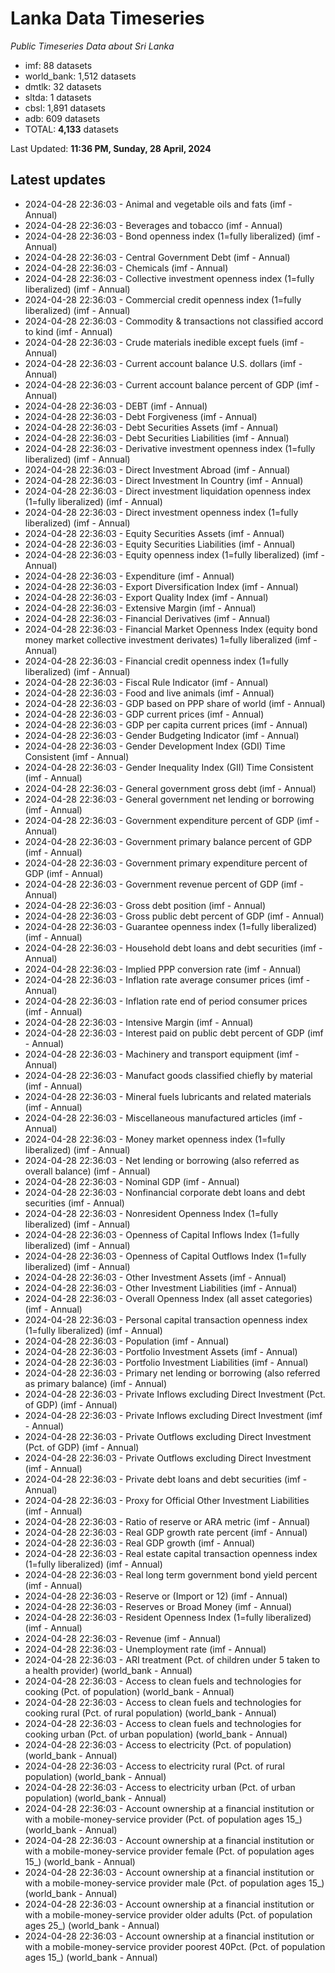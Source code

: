 # Lanka Data Timeseries
*Public Timeseries Data about Sri Lanka*

* imf: 88 datasets
* world_bank: 1,512 datasets
* dmtlk: 32 datasets
* sltda: 1 datasets
* cbsl: 1,891 datasets
* adb: 609 datasets
* TOTAL: **4,133** datasets

Last Updated: **11:36 PM, Sunday, 28 April, 2024**

## Latest updates

* 2024-04-28 22:36:03 - Animal and vegetable oils and fats (imf - Annual)
* 2024-04-28 22:36:03 - Beverages and tobacco (imf - Annual)
* 2024-04-28 22:36:03 - Bond openness index (1=fully liberalized) (imf - Annual)
* 2024-04-28 22:36:03 - Central Government Debt (imf - Annual)
* 2024-04-28 22:36:03 - Chemicals (imf - Annual)
* 2024-04-28 22:36:03 - Collective investment openness index (1=fully liberalized) (imf - Annual)
* 2024-04-28 22:36:03 - Commercial credit openness index (1=fully liberalized) (imf - Annual)
* 2024-04-28 22:36:03 - Commodity & transactions not classified accord to kind (imf - Annual)
* 2024-04-28 22:36:03 - Crude materials inedible except fuels (imf - Annual)
* 2024-04-28 22:36:03 - Current account balance U.S. dollars (imf - Annual)
* 2024-04-28 22:36:03 - Current account balance percent of GDP (imf - Annual)
* 2024-04-28 22:36:03 - DEBT (imf - Annual)
* 2024-04-28 22:36:03 - Debt Forgiveness (imf - Annual)
* 2024-04-28 22:36:03 - Debt Securities Assets (imf - Annual)
* 2024-04-28 22:36:03 - Debt Securities Liabilities (imf - Annual)
* 2024-04-28 22:36:03 - Derivative investment openness index (1=fully liberalized) (imf - Annual)
* 2024-04-28 22:36:03 - Direct Investment Abroad (imf - Annual)
* 2024-04-28 22:36:03 - Direct Investment In Country (imf - Annual)
* 2024-04-28 22:36:03 - Direct investment liquidation openness index (1=fully liberalized) (imf - Annual)
* 2024-04-28 22:36:03 - Direct investment openness index (1=fully liberalized) (imf - Annual)
* 2024-04-28 22:36:03 - Equity Securities Assets (imf - Annual)
* 2024-04-28 22:36:03 - Equity Securities Liabilities (imf - Annual)
* 2024-04-28 22:36:03 - Equity openness index (1=fully liberalized) (imf - Annual)
* 2024-04-28 22:36:03 - Expenditure (imf - Annual)
* 2024-04-28 22:36:03 - Export Diversification Index (imf - Annual)
* 2024-04-28 22:36:03 - Export Quality Index (imf - Annual)
* 2024-04-28 22:36:03 - Extensive Margin (imf - Annual)
* 2024-04-28 22:36:03 - Financial Derivatives (imf - Annual)
* 2024-04-28 22:36:03 - Financial Market Openness Index (equity bond money market collective investment derivates) 1=fully liberalized (imf - Annual)
* 2024-04-28 22:36:03 - Financial credit openness index (1=fully liberalized) (imf - Annual)
* 2024-04-28 22:36:03 - Fiscal Rule Indicator (imf - Annual)
* 2024-04-28 22:36:03 - Food and live animals (imf - Annual)
* 2024-04-28 22:36:03 - GDP based on PPP share of world (imf - Annual)
* 2024-04-28 22:36:03 - GDP current prices (imf - Annual)
* 2024-04-28 22:36:03 - GDP per capita current prices (imf - Annual)
* 2024-04-28 22:36:03 - Gender Budgeting Indicator (imf - Annual)
* 2024-04-28 22:36:03 - Gender Development Index (GDI) Time Consistent (imf - Annual)
* 2024-04-28 22:36:03 - Gender Inequality Index (GII) Time Consistent (imf - Annual)
* 2024-04-28 22:36:03 - General government gross debt (imf - Annual)
* 2024-04-28 22:36:03 - General government net lending or borrowing (imf - Annual)
* 2024-04-28 22:36:03 - Government expenditure percent of GDP (imf - Annual)
* 2024-04-28 22:36:03 - Government primary balance percent of GDP (imf - Annual)
* 2024-04-28 22:36:03 - Government primary expenditure percent of GDP (imf - Annual)
* 2024-04-28 22:36:03 - Government revenue percent of GDP (imf - Annual)
* 2024-04-28 22:36:03 - Gross debt position (imf - Annual)
* 2024-04-28 22:36:03 - Gross public debt percent of GDP (imf - Annual)
* 2024-04-28 22:36:03 - Guarantee openness index (1=fully liberalized) (imf - Annual)
* 2024-04-28 22:36:03 - Household debt loans and debt securities (imf - Annual)
* 2024-04-28 22:36:03 - Implied PPP conversion rate (imf - Annual)
* 2024-04-28 22:36:03 - Inflation rate average consumer prices (imf - Annual)
* 2024-04-28 22:36:03 - Inflation rate end of period consumer prices (imf - Annual)
* 2024-04-28 22:36:03 - Intensive Margin (imf - Annual)
* 2024-04-28 22:36:03 - Interest paid on public debt percent of GDP (imf - Annual)
* 2024-04-28 22:36:03 - Machinery and transport equipment (imf - Annual)
* 2024-04-28 22:36:03 - Manufact goods classified chiefly by material (imf - Annual)
* 2024-04-28 22:36:03 - Mineral fuels lubricants and related materials (imf - Annual)
* 2024-04-28 22:36:03 - Miscellaneous manufactured articles (imf - Annual)
* 2024-04-28 22:36:03 - Money market openness index (1=fully liberalized) (imf - Annual)
* 2024-04-28 22:36:03 - Net lending or borrowing (also referred as overall balance) (imf - Annual)
* 2024-04-28 22:36:03 - Nominal GDP (imf - Annual)
* 2024-04-28 22:36:03 - Nonfinancial corporate debt loans and debt securities (imf - Annual)
* 2024-04-28 22:36:03 - Nonresident Openness Index (1=fully liberalized) (imf - Annual)
* 2024-04-28 22:36:03 - Openness of Capital Inflows Index (1=fully liberalized) (imf - Annual)
* 2024-04-28 22:36:03 - Openness of Capital Outflows Index (1=fully liberalized) (imf - Annual)
* 2024-04-28 22:36:03 - Other Investment Assets (imf - Annual)
* 2024-04-28 22:36:03 - Other Investment Liabilities (imf - Annual)
* 2024-04-28 22:36:03 - Overall Openness Index (all asset categories) (imf - Annual)
* 2024-04-28 22:36:03 - Personal capital transaction openness index (1=fully liberalized) (imf - Annual)
* 2024-04-28 22:36:03 - Population (imf - Annual)
* 2024-04-28 22:36:03 - Portfolio Investment Assets (imf - Annual)
* 2024-04-28 22:36:03 - Portfolio Investment Liabilities (imf - Annual)
* 2024-04-28 22:36:03 - Primary net lending or borrowing (also referred as primary balance) (imf - Annual)
* 2024-04-28 22:36:03 - Private Inflows excluding Direct Investment (Pct. of GDP) (imf - Annual)
* 2024-04-28 22:36:03 - Private Inflows excluding Direct Investment (imf - Annual)
* 2024-04-28 22:36:03 - Private Outflows excluding Direct Investment (Pct. of GDP) (imf - Annual)
* 2024-04-28 22:36:03 - Private Outflows excluding Direct Investment (imf - Annual)
* 2024-04-28 22:36:03 - Private debt loans and debt securities (imf - Annual)
* 2024-04-28 22:36:03 - Proxy for Official Other Investment Liabilities (imf - Annual)
* 2024-04-28 22:36:03 - Ratio of reserve or ARA metric (imf - Annual)
* 2024-04-28 22:36:03 - Real GDP growth rate percent (imf - Annual)
* 2024-04-28 22:36:03 - Real GDP growth (imf - Annual)
* 2024-04-28 22:36:03 - Real estate capital transaction openness index (1=fully liberalized) (imf - Annual)
* 2024-04-28 22:36:03 - Real long term government bond yield percent (imf - Annual)
* 2024-04-28 22:36:03 - Reserve or (Import or 12) (imf - Annual)
* 2024-04-28 22:36:03 - Reserves or Broad Money (imf - Annual)
* 2024-04-28 22:36:03 - Resident Openness Index (1=fully liberalized) (imf - Annual)
* 2024-04-28 22:36:03 - Revenue (imf - Annual)
* 2024-04-28 22:36:03 - Unemployment rate (imf - Annual)
* 2024-04-28 22:36:03 - ARI treatment (Pct. of children under 5 taken to a health provider) (world_bank - Annual)
* 2024-04-28 22:36:03 - Access to clean fuels and technologies for cooking (Pct. of population) (world_bank - Annual)
* 2024-04-28 22:36:03 - Access to clean fuels and technologies for cooking rural (Pct. of rural population) (world_bank - Annual)
* 2024-04-28 22:36:03 - Access to clean fuels and technologies for cooking urban (Pct. of urban population) (world_bank - Annual)
* 2024-04-28 22:36:03 - Access to electricity (Pct. of population) (world_bank - Annual)
* 2024-04-28 22:36:03 - Access to electricity rural (Pct. of rural population) (world_bank - Annual)
* 2024-04-28 22:36:03 - Access to electricity urban (Pct. of urban population) (world_bank - Annual)
* 2024-04-28 22:36:03 - Account ownership at a financial institution or with a mobile-money-service provider (Pct. of population ages 15_) (world_bank - Annual)
* 2024-04-28 22:36:03 - Account ownership at a financial institution or with a mobile-money-service provider female (Pct. of population ages 15_) (world_bank - Annual)
* 2024-04-28 22:36:03 - Account ownership at a financial institution or with a mobile-money-service provider male (Pct. of population ages 15_) (world_bank - Annual)
* 2024-04-28 22:36:03 - Account ownership at a financial institution or with a mobile-money-service provider older adults (Pct. of population ages 25_) (world_bank - Annual)
* 2024-04-28 22:36:03 - Account ownership at a financial institution or with a mobile-money-service provider poorest 40Pct. (Pct. of population ages 15_) (world_bank - Annual)